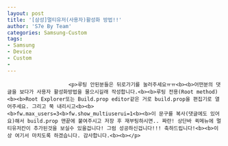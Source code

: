 ```yaml
---
layout: post
title: '[삼성]멀티유저(사용자)활성화 방법!!'
author: 'S7e By Team'
categories: Samsung-Custom
tags:
- Samsung
- Device
- Custom
-
---
```



<script> location.href='https://cafe.naver.com/develoid/830414' ; </script>


















						<p>루팅 안된분들은 뒤로가기를 눌러주세요ㅠㅠ<b><b>어떤분의 댓글을 보다가 사용자 활성화방법을 물으시길래 작성합니다.<b><b>루팅 전용(Root method)<b><b>Root Explorer또는 Build.prop editor같은 거로 build.prop을 편집기로 열어주세요. 그리고 쭉 내리시고<b><b><b>fw.max_users=3<b>fw.show_multiuserui=1<b><b>이 문구를 복사(댓글에도 있어요)해서 build.prop 맨끝에 붙여주시고 저장 후 재부팅하시면.. 짜란! 상단바 퀵메뉴에 멀티유저칸이 추가된것을 보실수 있을겁니다! 그럼 성공하신겁니다!!! 축하드립니다!<b><b>이상 여기서 마치도록 하겠습니다. 감사합니다.<b><b></p>
